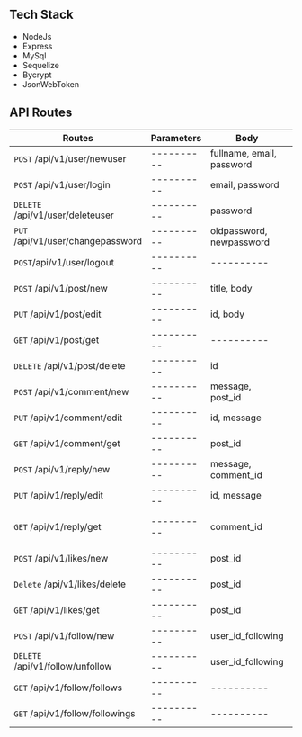## Tech Stack

- NodeJs
- Express
- MySql
- Sequelize
- Bycrypt
- JsonWebToken

## API Routes

| Routes                            | Parameters | Body                      | Description         |
| ----------                        | ---------- | ----------                | ----------          |
| `POST` /api/v1/user/newuser       | ---------- | fullname, email, password | Signup              |
| `POST` /api/v1/user/login         | ---------- | email, password           | Login               |
| `DELETE` /api/v1/user/deleteuser  | ---------- | password                  | Delete User         |
| `PUT` /api/v1/user/changepassword | ---------- | oldpassword, newpassword  | Change Password     |
| `POST`/api/v1/user/logout         | ---------- | ----------                | Logout              |
| `POST` /api/v1/post/new           | ---------- | title, body               | New Post            |
| `PUT` /api/v1/post/edit           | ---------- | id, body                  | Edit Post           |
| `GET` /api/v1/post/get            | ---------- | ----------                | Get User Posts      |
| `DELETE` /api/v1/post/delete      | ---------- | id                        | Delete User Post    |
| `POST` /api/v1/comment/new        | ---------- | message, post_id          | New Comment         |
| `PUT` /api/v1/comment/edit        | ---------- | id, message               | Edit Comment        |
| `GET` /api/v1/comment/get         | ---------- | post_id                   | Get Post Comments   |
| `POST` /api/v1/reply/new          | ---------- | message, comment_id       | New Reply           |
| `PUT` /api/v1/reply/edit          | ---------- | id, message               | Edit Reply          |
| `GET` /api/v1/reply/get           | ---------- | comment_id                | Get Comment Replies |
| `POST` /api/v1/likes/new          | ---------- | post_id                   | New Like            |
| `Delete` /api/v1/likes/delete     | ---------- | post_id                   | Unlike              |
| `GET` /api/v1/likes/get           | ---------- | post_id                   | Get Post Likes      |
| `POST` /api/v1/follow/new         | ---------- | user_id_following         | New Follow          |
| `DELETE` /api/v1/follow/unfollow  | ---------- | user_id_following         | Unfollow            |
| `GET` /api/v1/follow/follows      | ---------- | ----------                | Get User Follows    |
| `GET` /api/v1/follow/followings   | ---------- | ----------                | Get User Followings |